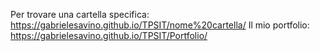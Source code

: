 Per trovare una cartella specifica: https://gabrielesavino.github.io/TPSIT/nome%20cartella/
Il mio portfolio: https://gabrielesavino.github.io/TPSIT/Portfolio/
